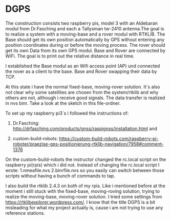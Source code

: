 # DGPS
The construction consists two raspberry pis, model 3 with an Aldebaran modul from Dr.Fasching and each a Tallysman tw-2410 antenna.The goal is to realize a system with a moving-base and a rover modul with RTKLIB. The Base should get its own position automatically by GPS without entering any position coordinates during or before the moving process. The rover should get its own Data from its own GPS modul. Base and Rover are connected by WiFi. The goal is to print out the relative distance in real time.

I established the Base modul as an Wifi access point (AP) und connected the rover as a client to the base. Base and Rover swapping their data by TCP.

At this state i have the normal fixed-base, moving-rover solution. 
It´s also not clear why some satellites are chosen from the system/rtklib and why others are not, although i receive good signals.
The data transfer is realized in nvs binr. Take a look at the sketch in this file-ordner.

To set up my raspberry pi3´s i followed the instructions of:

1. Dr.Fasching: 
http://drfasching.com/products/gnss/raspignss/installation.html and 

2. custom-build-robots:
https://custom-build-robots.com/raspberry-pi-roboter/praezise-gps-positionierung-rtklib-navigation/7958#comment-1376


On the custom-build-robots the instructor changed the rc.local script on the raspberry pi(rpis) 
which i did not. Instead of changing the rc.local script I wrote:
1.nmeafile.nvs
2.binrfile.nvs
so you easily can switch between those scripts without having a bunch of commands to tap.

I also build the rtklib 2.4.3 on both of my rpis. Like i mentioned before at the moment i still stuck with the fixed-base, moving-roving solution, trying to realize the moving-base, moving-rover solution. I tried some settings from https://rtklibexplorer.wordpress.com/. I know that the title DGPS is a bit misleading for what my project actually is, cause i am not trying to use any reference stations. 
